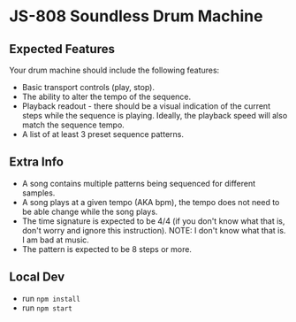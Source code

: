 # JS-808 Soundless Drum Machine

## Expected Features

Your drum machine should include the following features:

- Basic transport controls (play, stop).
- The ability to alter the tempo of the sequence.
- Playback readout - there should be a visual indication of the current steps while the sequence is playing. Ideally, the playback speed will also match the sequence tempo.
- A list of at least 3 preset sequence patterns.

## Extra Info

- A song contains multiple patterns being sequenced for different samples.
- A song plays at a given tempo (AKA bpm), the tempo does not need to be able change while the song plays.
- The time signature is expected to be 4/4 (if you don't know what that is, don't worry and ignore this instruction). NOTE: I don't know what that is. I am bad at music.
- The pattern is expected to be 8 steps or more.

## Local Dev
- run `npm install`
- run `npm start`
